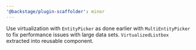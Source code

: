 ```yaml
---
'@backstage/plugin-scaffolder': minor
---
```


Use virtualization with `EntityPicker` as done earlier with `MultiEntityPicker` to fix performance issues with large data sets. `VirtualizedListbox` extracted into reusable component.
